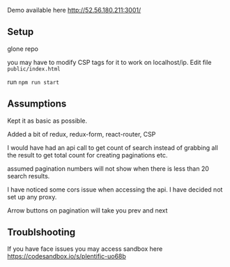 Demo available here http://52.56.180.211:3001/

## Setup

 glone repo

 you may have to modify CSP tags for it to work on localhost/ip. Edit file `public/index.html`

 run `npm run start`

## Assumptions

 Kept it as basic as possible. 

 Added a bit of redux, redux-form, react-router, CSP

 I would have had an api call to get count of search instead of grabbing all the result to get total count for creating paginations etc.

 assumed pagination numbers will not show when there is less than 20 search results.
 
 I have noticed some cors issue when accessing the api. I have decided not set up any proxy.
 
 Arrow buttons on pagination will take you prev and next

## Troublshooting

 If you have face issues you may access sandbox here https://codesandbox.io/s/plentific-uo68b
 
 
